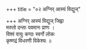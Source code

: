 +++
title = "०२ अग्निर् आस्यं विद्युज्"

+++
अग्निर् आस्यं विद्युज् जिह्वा  
मरुतो दन्ताः पवमानः प्राणः ।  
विश्वं वायुः कण्ठः स्वर्गो लोकः  
कृष्णद्रं विधरणी विकेश्यः ॥